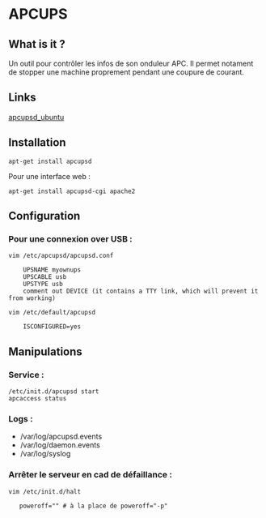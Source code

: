 APCUPS
==============================

What is it ?
-----------------------------

Un outil pour contrôler les infos de son onduleur APC.
Il permet notament de stopper une machine proprement pendant une coupure de courant.

Links
-----------------------------

[apcupsd_ubuntu](https://help.ubuntu.com/community/apcupsd)

Installation
-----------------------------

    apt-get install apcupsd

Pour une interface web :

    apt-get install apcupsd-cgi apache2

Configuration
-----------------------------

### Pour une connexion over USB :

    vim /etc/apcupsd/apcupsd.conf

        UPSNAME myownups
        UPSCABLE usb
        UPSTYPE usb
        comment out DEVICE (it contains a TTY link, which will prevent it from working)

    vim /etc/default/apcupsd

        ISCONFIGURED=yes


Manipulations
-----------------------------

### Service :

    /etc/init.d/apcupsd start
    apcaccess status

### Logs :

* /var/log/apcupsd.events
* /var/log/daemon.events
* /var/log/syslog

### Arrêter le serveur en cad de défaillance :

    vim /etc/init.d/halt

       poweroff="" # à la place de poweroff="-p"
